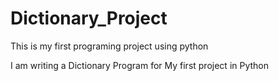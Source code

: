 # Dictionary_Project
This is my first programing project using python

I am writing a Dictionary Program for My first project in Python